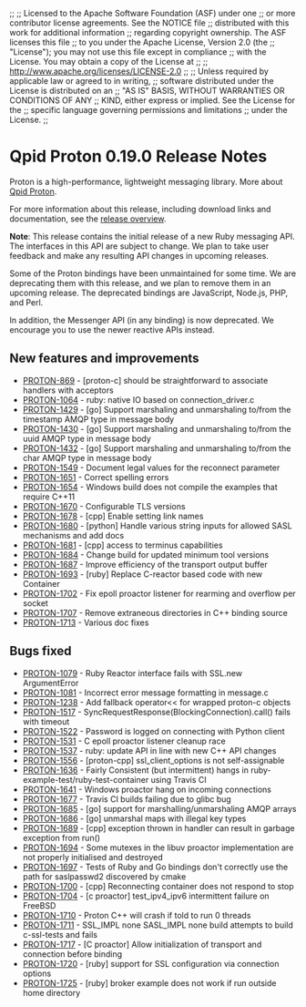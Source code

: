 ;;
;; Licensed to the Apache Software Foundation (ASF) under one
;; or more contributor license agreements.  See the NOTICE file
;; distributed with this work for additional information
;; regarding copyright ownership.  The ASF licenses this file
;; to you under the Apache License, Version 2.0 (the
;; "License"); you may not use this file except in compliance
;; with the License.  You may obtain a copy of the License at
;; 
;;   http://www.apache.org/licenses/LICENSE-2.0
;; 
;; Unless required by applicable law or agreed to in writing,
;; software distributed under the License is distributed on an
;; "AS IS" BASIS, WITHOUT WARRANTIES OR CONDITIONS OF ANY
;; KIND, either express or implied.  See the License for the
;; specific language governing permissions and limitations
;; under the License.
;;

# Qpid Proton 0.19.0 Release Notes

Proton is a high-performance, lightweight messaging library. More
about [Qpid Proton]({{site_url}}/proton/index.html).

For more information about this release, including download links and
documentation, see the [release overview](index.html).

**Note**: This release contains the initial release of a new Ruby messaging API. The interfaces in this API are subject to change. We plan to take user feedback and make any resulting API changes in upcoming releases.

Some of the Proton bindings have been unmaintained for some time.  We are deprecating them with this release, and we plan to remove them in an upcoming release.  The deprecated bindings are JavaScript, Node.js, PHP, and Perl.

In addition, the Messenger API (in any binding) is now deprecated.  We encourage you to use the newer reactive APIs instead.


## New features and improvements

 - [PROTON-869](https://issues.apache.org/jira/browse/PROTON-869) - [proton-c] should be straightforward to associate handlers with acceptors
 - [PROTON-1064](https://issues.apache.org/jira/browse/PROTON-1064) - ruby: native IO based on connection_driver.c 
 - [PROTON-1429](https://issues.apache.org/jira/browse/PROTON-1429) - [go] Support marshaling and unmarshaling to/from the timestamp AMQP type in message body
 - [PROTON-1430](https://issues.apache.org/jira/browse/PROTON-1430) - [go] Support marshaling and unmarshaling to/from the uuid AMQP type in message body
 - [PROTON-1432](https://issues.apache.org/jira/browse/PROTON-1432) - [go] Support marshaling and unmarshaling to/from the char AMQP type in message body
 - [PROTON-1549](https://issues.apache.org/jira/browse/PROTON-1549) - Document legal values for the reconnect parameter
 - [PROTON-1651](https://issues.apache.org/jira/browse/PROTON-1651) - Correct spelling errors
 - [PROTON-1654](https://issues.apache.org/jira/browse/PROTON-1654) - Windows build does not compile the examples that require C++11
 - [PROTON-1670](https://issues.apache.org/jira/browse/PROTON-1670) - Configurable TLS versions
 - [PROTON-1678](https://issues.apache.org/jira/browse/PROTON-1678) - [cpp] Enable setting link names
 - [PROTON-1680](https://issues.apache.org/jira/browse/PROTON-1680) - [python] Handle various string inputs for allowed SASL mechanisms and add docs
 - [PROTON-1681](https://issues.apache.org/jira/browse/PROTON-1681) - [cpp] access to terminus capabilities
 - [PROTON-1684](https://issues.apache.org/jira/browse/PROTON-1684) - Change build for updated minimum tool versions
 - [PROTON-1687](https://issues.apache.org/jira/browse/PROTON-1687) - Improve efficiency of the transport output buffer
 - [PROTON-1693](https://issues.apache.org/jira/browse/PROTON-1693) - [ruby] Replace C-reactor based code with new Container
 - [PROTON-1702](https://issues.apache.org/jira/browse/PROTON-1702) - Fix epoll proactor listener for rearming and overflow per socket
 - [PROTON-1707](https://issues.apache.org/jira/browse/PROTON-1707) - Remove extraneous directories in C++ binding source
 - [PROTON-1713](https://issues.apache.org/jira/browse/PROTON-1713) - Various doc fixes

## Bugs fixed

 - [PROTON-1079](https://issues.apache.org/jira/browse/PROTON-1079) - Ruby Reactor interface fails with SSL.new ArgumentError
 - [PROTON-1081](https://issues.apache.org/jira/browse/PROTON-1081) - Incorrect error message formatting in message.c
 - [PROTON-1238](https://issues.apache.org/jira/browse/PROTON-1238) - Add fallback operator&lt;&lt; for wrapped proton-c objects
 - [PROTON-1517](https://issues.apache.org/jira/browse/PROTON-1517) - SyncRequestResponse(BlockingConnection).call() fails with timeout
 - [PROTON-1522](https://issues.apache.org/jira/browse/PROTON-1522) - Password is logged on connecting with Python client
 - [PROTON-1531](https://issues.apache.org/jira/browse/PROTON-1531) - C epoll proactor listener cleanup race
 - [PROTON-1537](https://issues.apache.org/jira/browse/PROTON-1537) - ruby: update API in line with new C++ API changes
 - [PROTON-1556](https://issues.apache.org/jira/browse/PROTON-1556) - [proton-cpp] ssl_client_options is not self-assignable
 - [PROTON-1636](https://issues.apache.org/jira/browse/PROTON-1636) - Fairly Consistent (but intermittent) hangs in ruby-example-test/ruby-test-container using Travis CI
 - [PROTON-1641](https://issues.apache.org/jira/browse/PROTON-1641) - Windows proactor hang on incoming connections
 - [PROTON-1677](https://issues.apache.org/jira/browse/PROTON-1677) - Travis CI builds failing due to glibc bug
 - [PROTON-1685](https://issues.apache.org/jira/browse/PROTON-1685) - [go] support for marshalling/unmarshaling AMQP arrays
 - [PROTON-1686](https://issues.apache.org/jira/browse/PROTON-1686) - [go] unmarshal maps with illegal key types
 - [PROTON-1689](https://issues.apache.org/jira/browse/PROTON-1689) - [cpp] exception thrown in handler can result in garbage exception from run()
 - [PROTON-1694](https://issues.apache.org/jira/browse/PROTON-1694) - Some mutexes in the libuv proactor implementation are not properly initialised and destroyed
 - [PROTON-1697](https://issues.apache.org/jira/browse/PROTON-1697) - Tests of Ruby and Go bindings don't correctly use the path for saslpasswd2 discovered by cmake
 - [PROTON-1700](https://issues.apache.org/jira/browse/PROTON-1700) - [cpp] Reconnecting container does not respond to stop
 - [PROTON-1704](https://issues.apache.org/jira/browse/PROTON-1704) - [c proactor] test_ipv4_ipv6 intermittent failure on FreeBSD
 - [PROTON-1710](https://issues.apache.org/jira/browse/PROTON-1710) - Proton C++ will crash if told to run 0 threads
 - [PROTON-1711](https://issues.apache.org/jira/browse/PROTON-1711) - SSL_IMPL none SASL_IMPL none build attempts to build c-ssl-tests and fails
 - [PROTON-1717](https://issues.apache.org/jira/browse/PROTON-1717) - [C proactor] Allow initialization of transport and connection before binding
 - [PROTON-1720](https://issues.apache.org/jira/browse/PROTON-1720) - [ruby] support for SSL configuration via connection options
 - [PROTON-1725](https://issues.apache.org/jira/browse/PROTON-1725) - [ruby] broker example does not work if run outside home directory